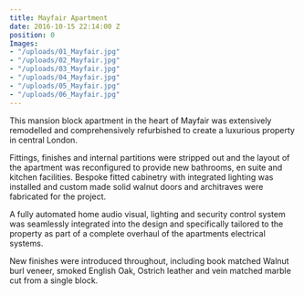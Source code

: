 ```yaml
---
title: Mayfair Apartment
date: 2016-10-15 22:14:00 Z
position: 0
Images:
- "/uploads/01_Mayfair.jpg"
- "/uploads/02_Mayfair.jpg"
- "/uploads/03_Mayfair.jpg"
- "/uploads/04_Mayfair.jpg"
- "/uploads/05_Mayfair.jpg"
- "/uploads/06_Mayfair.jpg"
---
```


This mansion block apartment in the heart of Mayfair was extensively remodelled and comprehensively refurbished to create a luxurious property in central London.

Fittings, finishes and internal partitions were stripped out and the layout of the apartment was reconfigured to provide new bathrooms, en suite and kitchen facilities. Bespoke fitted cabinetry with integrated lighting was installed and custom made solid walnut doors and architraves were fabricated for the project.

A fully automated home audio visual, lighting and security control system was seamlessly integrated into the design and specifically tailored to the property as part of a complete overhaul of the apartments electrical systems.

New finishes were introduced throughout, including book matched Walnut burl veneer, smoked English Oak, Ostrich leather and vein matched marble cut from a single block.
